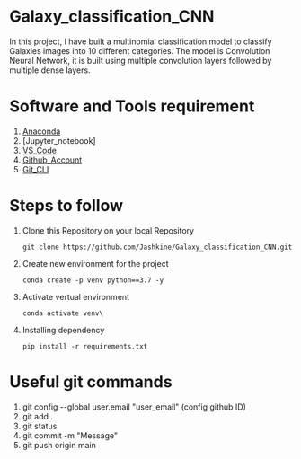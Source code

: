 # Galaxy_classification_CNN
In this project, I have built a multinomial classification model to classify Galaxies images into 10 different categories. The model is Convolution Neural Network, it is built using multiple convolution layers followed by multiple dense layers.  

# Software and Tools requirement

1. [Anaconda](https://www.anaconda.com/)
2. [Jupyter_notebook]
3. [VS_Code](https://code.visualstudio.com/)
4. [Github_Account](https://github.com/)
5. [Git_CLI](https://git-scm.com/book/en/v2/Getting-Started-Installing-Git)


# Steps to follow
1.  Clone this Repository on your local Repository 

        git clone https://github.com/Jashkine/Galaxy_classification_CNN.git

2.  Create new environment for the project 

        conda create -p venv python==3.7 -y

3.  Activate vertual environment

        conda activate venv\

3.  Installing dependency 

        pip install -r requirements.txt

# Useful git commands
1. git config --global user.email "user_email" (config github ID)
2. git add .                            
3. git status
4. git commit -m "Message"
5. git push origin main

